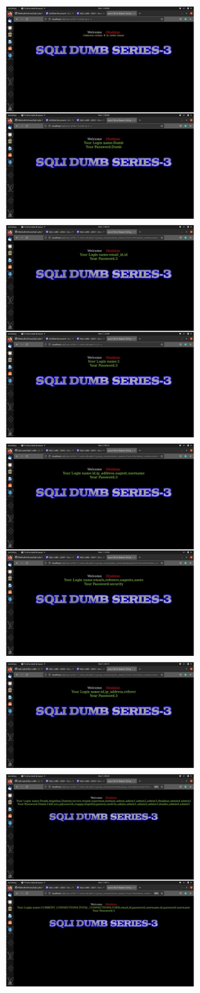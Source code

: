 ﻿![](Aspose.Words.8fe778a6-caab-41fa-a359-466175107aa0.001.jpeg)![](Aspose.Words.8fe778a6-caab-41fa-a359-466175107aa0.002.jpeg)

![](Aspose.Words.8fe778a6-caab-41fa-a359-466175107aa0.003.jpeg)![](Aspose.Words.8fe778a6-caab-41fa-a359-466175107aa0.004.jpeg)

![](Aspose.Words.8fe778a6-caab-41fa-a359-466175107aa0.005.jpeg)![](Aspose.Words.8fe778a6-caab-41fa-a359-466175107aa0.006.jpeg)

![](Aspose.Words.8fe778a6-caab-41fa-a359-466175107aa0.007.jpeg)

![](Aspose.Words.8fe778a6-caab-41fa-a359-466175107aa0.008.jpeg)![](Aspose.Words.8fe778a6-caab-41fa-a359-466175107aa0.009.jpeg)
